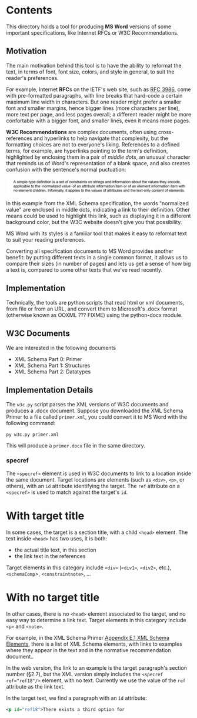 # Contents

This directory holds a tool for producing **MS Word** versions of some important
specifications, like Internet RFCs or W3C Recommendations.

## Motivation

The main motivation behind this tool is to have the ability to reformat the
text, in terms of font, font size, colors, and style in general, to suit the
reader's preferences. 

For example, Internet **RFC**s on the IETF's web site, such
as [RFC 3986](https://datatracker.ietf.org/doc/html/rfc3986), come with
pre-formatted paragraphs, with line breaks that hard-code a certain maximum
line width in characters. But one reader might prefer a smaller font and
smaller margins, hence bigger lines (more characters per line), more text per
page, and less pages overall; a different reader might be more confortable with
a bigger font, and smaller lines, even it means more pages.

**W3C Recommendations** are complex documents, often using cross-references and
hyperlinks to help navigate that complexity, but the formatting choices are not
to everyone's liking. References to a defined terms, for example, are
hyperlinks pointing to the term's definition, highlighted by enclosing them in
a pair of _middle dots_, an unusual character that reminds us of Word's
representation of a blank space, and also creates confusion with the sentence's
normal puctuation:

![Uses of defined terms are links to their definitions, set off with middle dots](term.png)

In this example from the XML Schema specification, the words "normalized value"
are enclosed in middle dots, indicating a link to their definition. Other means
could be used to highlight this link, such as displaying it in a different
background color, but the W3C website doesn't give you that possibility.

MS Word with its styles is a familiar tool that makes it easy to reformat text
to suit your reading preferences.

Converting all specification documents to MS Word provides another benefit: by
putting different texts in a single common format, it allows us to compare
their sizes (in number of pages) and lets us get a sense of how big a text is,
compared to some other texts that we've read recently.

## Implementation

Technically, the tools are python scripts that read html or xml documents, from
file or from an URL, and convert them to Microsoft's .docx format (otherwise
known as OOXML ??? FIXME) using the python-docx module.

## W3C Documents

We are interested in the following documents

* XML Schema Part 0: Primer
* XML Schema Part 1: Structures
* XML Schema Part 2: Datatypes

## Implementation Details

The `w3c.py` script parses the XML versions of W3C documents and produces a
.docx document. Suppose you downloaded the XML Schema Primer to a file called
`primer.xml`, you could convert it to MS Word with the following command: 

```console
py w3c.py primer.xml

```
This will produce a `primer.docx` file in the same directory. 

### specref

The `<specref>` element is used in W3C documents to link to a location inside
the same document. Target locations are elements (such as `<div>`, `<p>`, or
others), with an `id` attribute identifying the target. The `ref` attribute on
a `<specref>` is used to match against the target's `id`.

# With target title

In some cases, the target is a section title, with a child `<head>`
element. The text inside `<head>` has two uses, it is both:
* the actual title text, in this section
* the link text in the references

Target elements in this category include `<div>` (`<div1>`, `<div2>`, etc.),
`<schemaComp`>, `<constraintnote>`, ...

# With no target title

In other cases, there is no `<head>` element associated to the target, and no
easy way to determine a link text. Target elements in this category include
`<p>` and `<note>`.

For example, in the XML Schema
Primer 
[Appendix E.1 XML Schema Elements](https://www.w3.org/TR/2004/REC-xmlschema-0-20041028/primer.html#indexEl),
there is a list of XML Schema elements, with links to examples where they
appear in the text and in the normative recommendation document..

In the web version, the link to an example is the target paragraph's section
number (§2.7), but the XML version simply includes the `<specref ref="ref18"/>`
element, with no text. Currently we use the value of the `ref` attribute as the
link text.

In the target text, we find a paragraph with an `id` attribute:

```xml
<p id="ref18">There exists a third option for

```
